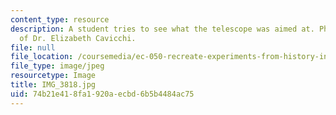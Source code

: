 ```yaml
---
content_type: resource
description: A student tries to see what the telescope was aimed at. Photo courtesy
  of Dr. Elizabeth Cavicchi.
file: null
file_location: /coursemedia/ec-050-recreate-experiments-from-history-inform-the-future-from-the-past-galileo-january-iap-2010/74b21e418fa1920aecbd6b5b4484ac75_IMG_3818.jpg
file_type: image/jpeg
resourcetype: Image
title: IMG_3818.jpg
uid: 74b21e41-8fa1-920a-ecbd-6b5b4484ac75
---
```

